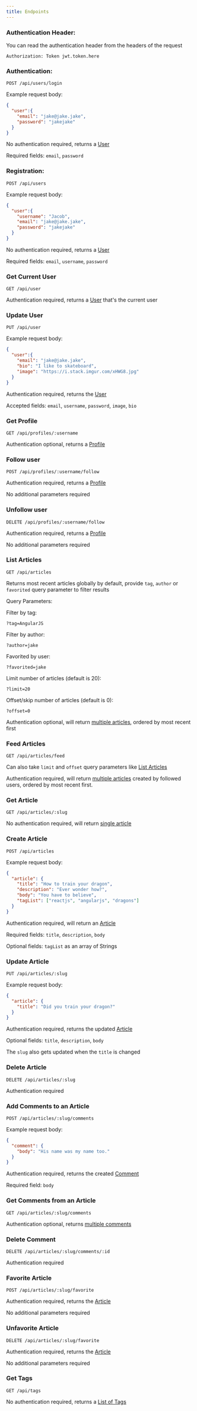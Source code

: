 ```yaml
---
title: Endpoints
---
```


### Authentication Header:

You can read the authentication header from the headers of the request

`Authorization: Token jwt.token.here`

### Authentication:

`POST /api/users/login`

Example request body:

```JSON
{
  "user":{
    "email": "jake@jake.jake",
    "password": "jakejake"
  }
}
```

No authentication required, returns a [User](/specifications/backend/api-response-format.md#users-for-authentication)

Required fields: `email`, `password`

### Registration:

`POST /api/users`

Example request body:

```JSON
{
  "user":{
    "username": "Jacob",
    "email": "jake@jake.jake",
    "password": "jakejake"
  }
}
```

No authentication required, returns a [User](/specifications/backend/api-response-format.md#users-for-authentication)

Required fields: `email`, `username`, `password`

### Get Current User

`GET /api/user`

Authentication required, returns a [User](/specifications/backend/api-response-format.md#users-for-authentication) that's the current user

### Update User

`PUT /api/user`

Example request body:

```JSON
{
  "user":{
    "email": "jake@jake.jake",
    "bio": "I like to skateboard",
    "image": "https://i.stack.imgur.com/xHWG8.jpg"
  }
}
```

Authentication required, returns the [User](/specifications/backend/api-response-format.md#users-for-authentication)

Accepted fields: `email`, `username`, `password`, `image`, `bio`

### Get Profile

`GET /api/profiles/:username`

Authentication optional, returns a [Profile](/specifications/backend/api-response-format.md#profile)

### Follow user

`POST /api/profiles/:username/follow`

Authentication required, returns a [Profile](/specifications/backend/api-response-format.md#profile)

No additional parameters required

### Unfollow user

`DELETE /api/profiles/:username/follow`

Authentication required, returns a [Profile](/specifications/backend/api-response-format.md#profile)

No additional parameters required

### List Articles

`GET /api/articles`

Returns most recent articles globally by default, provide `tag`, `author` or `favorited` query parameter to filter results

Query Parameters:

Filter by tag:

`?tag=AngularJS`

Filter by author:

`?author=jake`

Favorited by user:

`?favorited=jake`

Limit number of articles (default is 20):

`?limit=20`

Offset/skip number of articles (default is 0):

`?offset=0`

Authentication optional, will return [multiple articles](/specifications/backend/api-response-format.md#multiple-articles), ordered by most recent first

### Feed Articles

`GET /api/articles/feed`

Can also take `limit` and `offset` query parameters like [List Articles](/specifications/backend/api-response-format.md#list-articles)

Authentication required, will return [multiple articles](/specifications/backend/api-response-format.md#multiple-articles) created by followed users, ordered by most recent first.

### Get Article

`GET /api/articles/:slug`

No authentication required, will return [single article](/specifications/backend/api-response-format.md#single-article)

### Create Article

`POST /api/articles`

Example request body:

```JSON
{
  "article": {
    "title": "How to train your dragon",
    "description": "Ever wonder how?",
    "body": "You have to believe",
    "tagList": ["reactjs", "angularjs", "dragons"]
  }
}
```

Authentication required, will return an [Article](/specifications/backend/api-response-format.md#single-article)

Required fields: `title`, `description`, `body`

Optional fields: `tagList` as an array of Strings

### Update Article

`PUT /api/articles/:slug`

Example request body:

```JSON
{
  "article": {
    "title": "Did you train your dragon?"
  }
}
```

Authentication required, returns the updated [Article](/specifications/backend/api-response-format.md#single-article)

Optional fields: `title`, `description`, `body`

The `slug` also gets updated when the `title` is changed

### Delete Article

`DELETE /api/articles/:slug`

Authentication required

### Add Comments to an Article

`POST /api/articles/:slug/comments`

Example request body:

```JSON
{
  "comment": {
    "body": "His name was my name too."
  }
}
```

Authentication required, returns the created [Comment](/specifications/backend/api-response-format.md#single-comment)

Required field: `body`

### Get Comments from an Article

`GET /api/articles/:slug/comments`

Authentication optional, returns [multiple comments](/specifications/backend/api-response-format.md#multiple-comments)

### Delete Comment

`DELETE /api/articles/:slug/comments/:id`

Authentication required

### Favorite Article

`POST /api/articles/:slug/favorite`

Authentication required, returns the [Article](/specifications/backend/api-response-format.md#single-article)

No additional parameters required

### Unfavorite Article

`DELETE /api/articles/:slug/favorite`

Authentication required, returns the [Article](/specifications/backend/api-response-format.md#single-article)

No additional parameters required

### Get Tags

`GET /api/tags`

No authentication required, returns a [List of Tags](/specifications/backend/api-response-format.md#list-of-tags)
